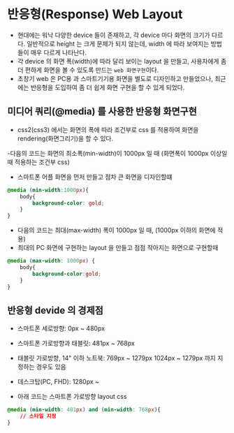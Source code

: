 # 반응형(Response) Web Layout
- 현대에는 워낙 다양한 device 들이 존재하고, 각 device 마다 화면의 크기가 다르다. 일반적으로 height 는 크게 문제가 되지 않는데, width 에 따라 보여지는 방법들이 매우 다르게 나타난다.
- 각 device 의 화면 폭(width)에 따라 달리 보이는 layout 을 만들고, 사용자에게 좀 더 편하게 화면을 볼 수 있도록 만드는 `web 화면구현`이다.
- 초창기 web 은 PC용 과 스마트기기용 화면을 별도로 디자인하고 만들었으나, 최근에는 반응형을 도입하여 좀 더 쉽게 화면 구현을 할 수 있게 되었다.
## 미디어 쿼리(@media) 를 사용한 반응형 화면구현
* css2(css3) 에서는 화면의 폭에 따라 조건부로 css 를 적용하여 화면을 rendering(화면그리기)을 할 수 있다.

-다음의 코드는 화면의 최소폭(min-width)이 1000px 일 때
    (화면폭이 1000px 이상일 때 적용하는 조건부 css)
- 스마트폰 어플 화면을 먼저 만들고 점차 큰 화면을 디자인할떄
```css
@media (min-width:1000px){
    body{
        background-color: gold;
    }
}
```

- 다음의 코드는 최대(max-width) 폭이 1000px 일 때,
    (1000px 이하의 화면에 적용)
- 최대의 PC 화면에 구현하는 layout 을 만들고 점점 작아지는 화면으로 구현할때
```css
@media (max-width: 1000px) {
    body{
        background-color:gold;
    }
}
```

## 반응형 devide 의 경제점
- 스마트폰 세로방향: 0px ~ 480px
- 스마트폰 가로방향과 태블릿: 481px ~ 768px
- 태블릿 가로방향, 14" 이하 노트북: 769px ~ 1279px
  1024px ~ 1279px 까지 지정하는 경우도 있음
- 데스크탑(PC, FHD): 1280px ~ 

- 아래 코드는 스마트폰 가로방향 layout css
```css
@media (min-width: 481px) and (min-width: 768px){
    // 스타일 지정
}
```